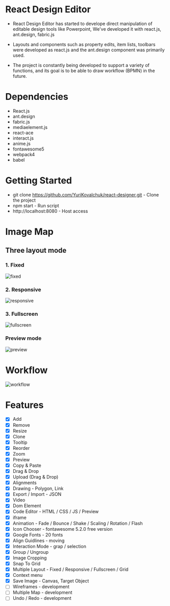 # React Design Editor
- React Design Editor has started to develope direct manipulation of editable design tools like Powerpoint, We've developed it with react.js, ant.design, fabric.js

- Layouts and components such as property edits, item lists, toolbars were developed as react.js and the ant.design component was primarily used.

- The project is constantly being developed to support a variety of functions, and its goal is to be able to draw workflow (BPMN) in the future.


# Dependencies
- React.js
- ant.design
- fabric.js
- mediaelement.js
- react-ace
- interact.js
- anime.js
- fontawesome5
- webpack4
- babel

# Getting Started
- git clone https://github.com/YuriKovalchuk/react-designer.git - Clone the project
- npm start - Run script
- http://localhost:8080 - Host access

# Image Map
## Three layout mode
### 1. Fixed
![fixed](https://user-images.githubusercontent.com/19975642/47961458-b5627680-e04e-11e8-99e0-9d4276c4e9e5.PNG)

### 2. Responsive
![responsive](https://user-images.githubusercontent.com/19975642/47961459-b7c4d080-e04e-11e8-84b0-b4921270eddd.PNG)

### 3. Fullscreen
![fullscreen](https://user-images.githubusercontent.com/19975642/47961460-b98e9400-e04e-11e8-9df3-14f12edb3a5f.PNG)

### Preview mode
![preview](https://user-images.githubusercontent.com/19975642/47961461-babfc100-e04e-11e8-8f52-b5dd88e5a5b9.PNG)

# Workflow
![workflow](https://user-images.githubusercontent.com/19975642/47961462-bbf0ee00-e04e-11e8-9185-de5759f2463a.PNG)

# Features
- [x] Add
- [x] Remove
- [x] Resize
- [x] Clone
- [x] Tooltip
- [x] Reorder
- [x] Zoom
- [x] Preview
- [x] Copy & Paste
- [x] Drag & Drop
- [x] Upload (Drag & Drop)
- [x] Alignments
- [x] Drawing - Polygon, Link
- [x] Export / Import - JSON
- [x] Video
- [x] Dom Element
- [x] Code Editor - HTML / CSS / JS / Preview
- [x] iframe
- [x] Animation - Fade / Bounce / Shake / Scaling / Rotation / Flash
- [x] Icon Chooser - fontawesome 5.2.0 free version
- [x] Google Fonts - 20 fonts
- [x] Align Guidlines - moving
- [x] Interaction Mode - grap / selection
- [x] Group / Ungroup
- [x] Image Cropping
- [x] Snap To Grid
- [x] Multiple Layout - Fixed / Responsive / Fullscreen / Grid
- [x] Context menu
- [x] Save Image - Canvas, Target Object
- [ ] Wireframes - development
- [ ] Multiple Map - development
- [ ] Undo / Redo - development
